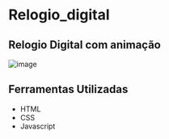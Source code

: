 # Relogio_digital
## Relogio Digital com animação
![image](https://github.com/Jorge-Marcelo/Relogio_digital/assets/49494259/4fca6330-64eb-4f8e-8216-d4999eab8931)
## Ferramentas Utilizadas 
- HTML
- CSS
- Javascript

